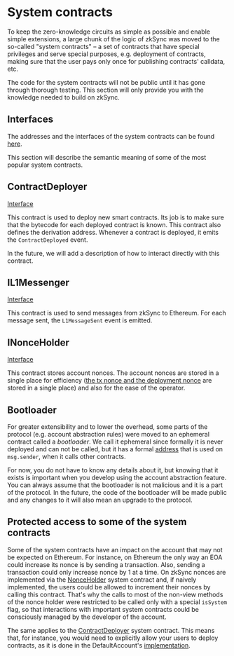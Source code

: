 # System contracts

To keep the zero-knowledge circuits as simple as possible and enable simple extensions, a large chunk of the logic of zkSync was moved to the so-called "system contracts" – a 
set of contracts that have special privileges and serve special purposes, e.g. deployment of contracts, making sure that the user pays only once for publishing contracts' calldata, etc.

The code for the system contracts will not be public until it has gone through thorough testing. This section will only provide you with the 
knowledge needed to build on zkSync.

<TocHeader />
<TOC class="table-of-contents" :include-level=[2,3]" />

## Interfaces

The addresses and the interfaces of the system contracts can be found [here](https://github.com/matter-labs/v2-testnet-contracts/blob/main/l2/system-contracts/Constants.sol).

This section will describe the semantic meaning of some of the most popular system contracts. 

## ContractDeployer

[Interface](https://github.com/matter-labs/v2-testnet-contracts/blob/main/l2/system-contracts/interfaces/IContractDeployer.sol#L5)

This contract is used to deploy new smart contracts. Its job is to make sure that the bytecode for each deployed contract is known. This contract also defines the derivation 
address. Whenever a contract is deployed, it emits the `ContractDeployed` event.

In the future, we will add a description of how to interact directly with this contract.

## IL1Messenger

[Interface](https://github.com/matter-labs/v2-testnet-contracts/blob/main/l2/system-contracts/interfaces/IL1Messenger.sol#L5)

This contract is used to send messages from zkSync to Ethereum. For each message sent, the `L1MessageSent` event is emitted.

## INonceHolder

[Interface](https://github.com/matter-labs/v2-testnet-contracts/blob/main/l2/system-contracts/interfaces/INonceHolder.sol#L13)

This contract stores account nonces. The account nonces are stored in a single place for efficiency ([the tx nonce and the deployment nonce](./contracts.md#differences-in-create-behaviour) are stored in a single place) and also for the ease of the operator.

## Bootloader

For greater extensibility and to lower the overhead, some parts of the protocol (e.g. account abstraction rules) were moved to an ephemeral contract called a _bootloader_. We call it ephemeral since formally it is never deployed and can not be called, but it has a formal [address](https://github.com/matter-labs/v2-testnet-contracts/blob/main/l2/system-contracts/Constants.sol#L26) that is used on `msg.sender`, when it calls other contracts.

For now, you do not have to know any details about it, but knowing that it exists is important when you develop using the account abstraction feature. You can always assume that the bootloader is not malicious and it is a part of the protocol. In the future, the code of the bootloader will be made public and any changes to it will also mean an upgrade to the protocol.

## Protected access to some of the system contracts

Some of the system contracts have an impact on the account that may not be expected on Ethereum. For instance, on Ethereum the only way an EOA could increase its nonce is by sending a transaction. Also, sending a transaction could only increase nonce by 1 at a time. On zkSync nonces are implemented via the [NonceHolder](#inonceholder) system contract and, if naively implemented, the users could be allowed to increment their nonces by calling this contract. That's why the calls to most of the non-view methods of the nonce holder were restricted to be called only with a special `isSystem` flag, so that interactions with important system contracts could be consciously managed by the developer of the account.

The same applies to the [ContractDeployer](#contractdeployer) system contract. This means that, for instance, you would need to explicitly allow your users to deploy contracts, as it is done in the DefaultAccount's [implementation](https://github.com/matter-labs/v2-testnet-contracts/blob/main/l2/system-contracts/DefaultAccount.sol#L126).
